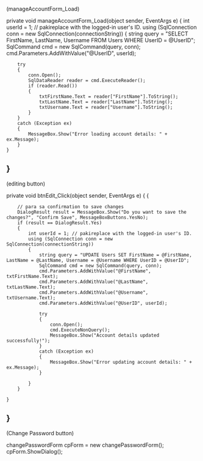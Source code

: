(manageAccountForm_Load)

private void manageAccountForm_Load(object sender, EventArgs e)
{
    int userId = 1; // pakireplace with the logged-in user's ID.
    using (SqlConnection conn = new SqlConnection(connectionString))
    {
        string query = "SELECT FirstName, LastName, Username FROM Users WHERE UserID = @UserID";
        SqlCommand cmd = new SqlCommand(query, conn);
        cmd.Parameters.AddWithValue("@UserID", userId);

        try
        {
            conn.Open();
            SqlDataReader reader = cmd.ExecuteReader();
            if (reader.Read())
            {
                txtFirstName.Text = reader["FirstName"].ToString();
                txtLastName.Text = reader["LastName"].ToString();
                txtUsername.Text = reader["Username"].ToString();
            }
        }
        catch (Exception ex)
        {
            MessageBox.Show("Error loading account details: " + ex.Message);
        }
    }
}
---------------------------------------------------------------------------------------------------------------------------------------------
(editing button)

private void btnEdit_Click(object sender, EventArgs e)
{
    {

        // para sa confirmation to save changes
        DialogResult result = MessageBox.Show("Do you want to save the changes?", "Confirm Save", MessageBoxButtons.YesNo);
        if (result == DialogResult.Yes)
        {
            int userId = 1; // pakireplace with the logged-in user's ID.
            using (SqlConnection conn = new SqlConnection(connectionString))
            {
                string query = "UPDATE Users SET FirstName = @FirstName, LastName = @LastName, Username = @Username WHERE UserID = @UserID";
                SqlCommand cmd = new SqlCommand(query, conn);
                cmd.Parameters.AddWithValue("@FirstName", txtFirstName.Text);
                cmd.Parameters.AddWithValue("@LastName", txtLastName.Text);
                cmd.Parameters.AddWithValue("@Username", txtUsername.Text);
                cmd.Parameters.AddWithValue("@UserID", userId);

                try
                {
                    conn.Open();
                    cmd.ExecuteNonQuery();
                    MessageBox.Show("Account details updated successfully!");
                }
                catch (Exception ex)
                {
                    MessageBox.Show("Error updating account details: " + ex.Message);
                }

            }
        }

    }
}
---------------------------------------------------------------------------------------------------------------------------------------------
(Change Password button)

changePasswordForm cpForm = new changePasswordForm();
    cpForm.ShowDialog();

